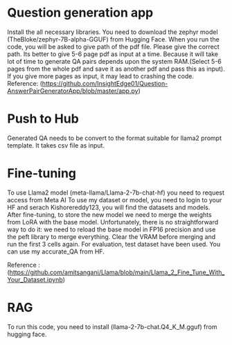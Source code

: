 # Question generation app
Install the all necessary libraries. You need to download the zephyr model (TheBloke/zephyr-7B-alpha-GGUF) from Hugging Face.
When you run the code, you will be asked to give path of the pdf file. Please give the correct path.
Its better to give 5-6 page pdf as input at a time. Because it will take lot of time to generate QA pairs depends upon the system RAM.(Select 5-6 pages from the whole pdf and save it as another pdf and pass this as input).  If you give more pages as input, it may lead to crashing the code.
Reference: (https://github.com/InsightEdge01/Question-AnswerPairGeneratorApp/blob/master/app.py)

# Push to Hub
Generated QA needs to be  convert to the format suitable for llama2 prompt template.
It takes csv file as input.

# Fine-tuning
To use Llama2 model (meta-llama/Llama-2-7b-chat-hf) you need to request access from Meta AI
To use my dataset or model, you need to login to your HF and serach Kishorereddy123, you will find the datasets and models.
After fine-tuning, to store the new model we need to merge the weights from LoRA with the base model. Unfortunately, there is no straightforward way to do it: we need to reload the base model in FP16 precision and use the peft library to merge everything. Clear the VRAM before merging and run the first 3 cells again.
For evaluation, test dataset have been used. You can use my accurate_QA from HF.

Reference : (https://github.com/amitsangani/Llama/blob/main/Llama_2_Fine_Tune_With_Your_Dataset.ipynb)

# RAG
To run this code, you need to install (llama-2-7b-chat.Q4_K_M.gguf) from hugging face.
